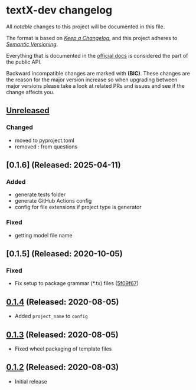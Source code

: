 # textX-dev changelog

All _notable_ changes to this project will be documented in this file.

The format is based on _[Keep a Changelog][keepachangelog]_, and this project
adheres to _[Semantic Versioning][semver]_.

Everything that is documented in the [official docs][textXDocs] is considered
the part of the public API.

Backward incompatible changes are marked with **(BIC)**. These changes are the
reason for the major version increase so when upgrading between major versions
please take a look at related PRs and issues and see if the change affects you.

## [Unreleased]

### Changed
- moved to pyproject.toml
- removed : from questions


## [0.1.6] (Released: 2025-04-11)

### Added
- generate tests folder
- generate GitHub Actions config
- config for file extensions if project type is generator


### Fixed
- getting model file name


## [0.1.5] (Released: 2020-10-05)

### Fixed

- Fix setup to package grammar (*.tx) files
  ([5f09f67](https://github.com/textx/textX-dev/commit/5f09f67))


## [0.1.4] (Released: 2020-08-05)

- Added `project_name` to `config`


## [0.1.3] (Released: 2020-08-05)

- Fixed wheel packaging of template files


## [0.1.2] (Released: 2020-08-03)

- Initial release


[Unreleased]: https://github.com/textX/textX-dev/compare/0.1.4...HEAD
[0.1.4]: https://github.com/textX/textX-dev/compare/0.1.3...0.1.4
[0.1.3]: https://github.com/textX/textX-dev/compare/0.1.2...0.1.3
[0.1.2]: https://github.com/textX/textX-dev/tree/0.1.2


[keepachangelog]: https://keepachangelog.com/
[semver]: https://semver.org/spec/v2.0.0.html
[textXDocs]: http://textx.github.io/textX/latest/
